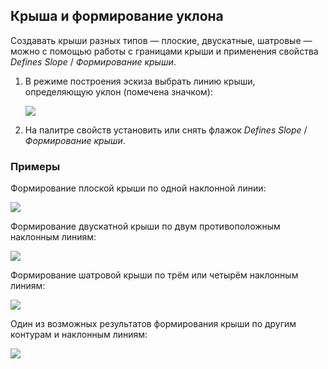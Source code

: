 ## Крыша и формирование уклона

Создавать крыши разных типов — плоские, двускатные, шатровые — можно с помощью работы с границами крыши и применения свойства _Defines Slope_ / _Формирование крыши_.

1. В режиме построения эскиза выбрать линию крыши, определяющую уклон (помечена значком):

    ![](/img/RVS_18/1669983826_block-2-manual-roof-1%20(1).png)  

2. На палитре свойств установить или снять флажок _Defines Slope_ / _Формирование крыши_.

### Примеры

Формирование плоской крыши по одной наклонной линии:

![](/img/RVS_18/1669984228_block-2-manual-roof-2%20(1).png)

Формирование двускатной крыши по двум противоположным наклонным линиям:

![](/img/RVS_18/1669984260_block-2-manual-roof-3%20(1).png)

Формирование шатровой крыши по трём или четырём наклонным линиям:

![](/img/RVS_18/1669984300_block-2-manual-roof-4%20(1).png)

Один из возможных результатов формирования крыши по другим контурам и наклонным линиям:

![](/img/RVS_18/1669984359_block-2-manual-roof-5%20(1).png)

